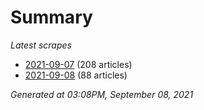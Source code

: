 # Summary
*Latest scrapes*
* [2021-09-07](https://github.com/nuuuwan/news_lk/blob/data/news_lk.2021-09-07.json) (208 articles)
* [2021-09-08](https://github.com/nuuuwan/news_lk/blob/data/news_lk.2021-09-08.json) (88 articles)

*Generated at 03:08PM, September 08, 2021*